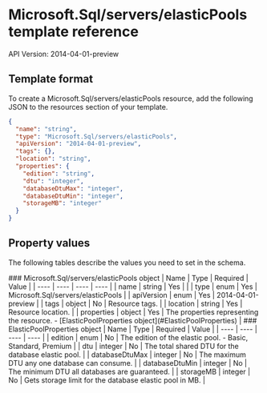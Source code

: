 # Microsoft.Sql/servers/elasticPools template reference
API Version: 2014-04-01-preview
## Template format

To create a Microsoft.Sql/servers/elasticPools resource, add the following JSON to the resources section of your template.

```json
{
  "name": "string",
  "type": "Microsoft.Sql/servers/elasticPools",
  "apiVersion": "2014-04-01-preview",
  "tags": {},
  "location": "string",
  "properties": {
    "edition": "string",
    "dtu": "integer",
    "databaseDtuMax": "integer",
    "databaseDtuMin": "integer",
    "storageMB": "integer"
  }
}
```
## Property values

The following tables describe the values you need to set in the schema.

<a id="Microsoft.Sql/servers/elasticPools" />
### Microsoft.Sql/servers/elasticPools object
|  Name | Type | Required | Value |
|  ---- | ---- | ---- | ---- |
|  name | string | Yes |  |
|  type | enum | Yes | Microsoft.Sql/servers/elasticPools |
|  apiVersion | enum | Yes | 2014-04-01-preview |
|  tags | object | No | Resource tags. |
|  location | string | Yes | Resource location. |
|  properties | object | Yes | The properties representing the resource. - [ElasticPoolProperties object](#ElasticPoolProperties) |


<a id="ElasticPoolProperties" />
### ElasticPoolProperties object
|  Name | Type | Required | Value |
|  ---- | ---- | ---- | ---- |
|  edition | enum | No | The edition of the elastic pool. - Basic, Standard, Premium |
|  dtu | integer | No | The total shared DTU for the database elastic pool. |
|  databaseDtuMax | integer | No | The maximum DTU any one database can consume. |
|  databaseDtuMin | integer | No | The minimum DTU all databases are guaranteed. |
|  storageMB | integer | No | Gets storage limit for the database elastic pool in MB. |

